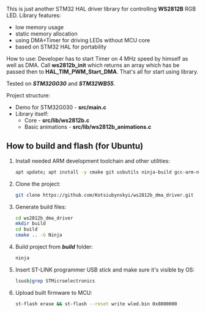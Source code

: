 This is just another STM32 HAL driver library for controlling __WS2812B__ RGB LED.
Library features:
* low memory usage
* static memory allocation
* using DMA+Timer for driving LEDs without MCU core
* based on STM32 HAL for portability

How to use:
Developer has to start Timer on 4 MHz speed by himself as well as DMA. Call **ws2812b_init** which returns an array which has be passed then to **HAL_TIM_PWM_Start_DMA**. That's all for start using library. 

Tested on ***STM32G030*** and ***STM32WB55***.

Project structure:
* Demo for STM32G030 - **src/main.c**
* Library itself:
  * Core - **src/lib/ws2812b.c**
  * Basic animations - **src/lib/ws2812b_animations.c**


## How to build and flash (for Ubuntu)

1. Install needed ARM development toolchain and other utilities:
    ```bash
    apt update; apt install -y cmake git usbutils ninja-build gcc-arm-none-eabi stlink-tools
    ```
1. Clone the project:
    ```bash
    git clone https://github.com/Kotsiubynskyi/ws2812b_dma_driver.git
    ```
1. Generate build files:
    ```bash
    cd ws2812b_dma_driver
    mkdir build
    cd build
    cmake .. -G Ninja
    ```
1. Build project from ***build*** folder:
    ```bash
    ninja
    ```
1. Insert ST-LINK programmer USB stick and make sure it's visible by OS:
    ```bash
	lsusb|grep STMicroelectronics
    ```
1. Upload built firmware to MCU:
    ```bash
    st-flash erase && st-flash --reset write wled.bin 0x8000000
    ```
